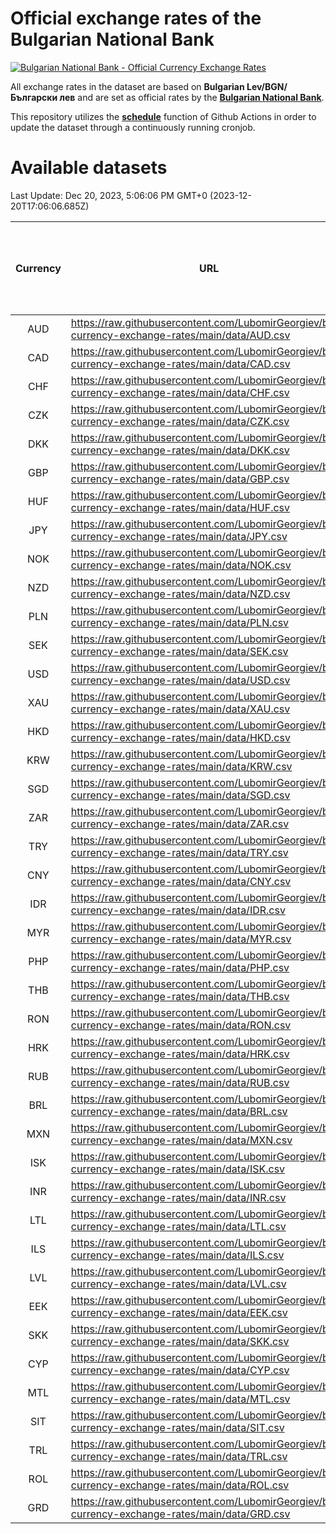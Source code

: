 # Official exchange rates of the Bulgarian National Bank

[![Bulgarian National Bank - Official Currency Exchange Rates](https://github.com/LubomirGeorgiev/bnb-currency-exchange-rates/actions/workflows/update-rates.yml/badge.svg?branch=main)](https://github.com/LubomirGeorgiev/bnb-currency-exchange-rates/actions/workflows/update-rates.yml)

All exchange rates in the dataset are based on **Bulgarian Lev/BGN/Български лев** and are set as official rates by the [**Bulgarian National Bank**](https://www.bnb.bg/Statistics/StExternalSector/StExchangeRates/StERForeignCurrencies/index.htm?toLang=_EN).

This repository utilizes the [**schedule**](https://docs.github.com/en/actions/reference/events-that-trigger-workflows) function of Github Actions in order to update the dataset through a continuously running cronjob.

# Available datasets

<!-- START LINKS (DO NOT EVER FU*ING DELETE THIS COMMENT FOR THE LOVE OF YOUR LIFE!!! IF YOU ARE CURIOS HOW IT WORKS, YOU CAN HAVE A LOOK AT ./src/updateReadme.ts) -->

Last Update: Dec 20, 2023, 5:06:06 PM GMT+0 (2023-12-20T17:06:06.685Z)

| Currency | URL                                                                                             | Number of records | Number of missing days that were filled in |
| :------: | ----------------------------------------------------------------------------------------------- | :---------------: | :----------------------------------------: |
|   AUD    | https://raw.githubusercontent.com/LubomirGeorgiev/bnb-currency-exchange-rates/main/data/AUD.csv |       8836        |                    2729                    |
|   CAD    | https://raw.githubusercontent.com/LubomirGeorgiev/bnb-currency-exchange-rates/main/data/CAD.csv |       8836        |                    2729                    |
|   CHF    | https://raw.githubusercontent.com/LubomirGeorgiev/bnb-currency-exchange-rates/main/data/CHF.csv |       8836        |                    2729                    |
|   CZK    | https://raw.githubusercontent.com/LubomirGeorgiev/bnb-currency-exchange-rates/main/data/CZK.csv |       8836        |                    2729                    |
|   DKK    | https://raw.githubusercontent.com/LubomirGeorgiev/bnb-currency-exchange-rates/main/data/DKK.csv |       8836        |                    2729                    |
|   GBP    | https://raw.githubusercontent.com/LubomirGeorgiev/bnb-currency-exchange-rates/main/data/GBP.csv |       8836        |                    2729                    |
|   HUF    | https://raw.githubusercontent.com/LubomirGeorgiev/bnb-currency-exchange-rates/main/data/HUF.csv |       8836        |                    2729                    |
|   JPY    | https://raw.githubusercontent.com/LubomirGeorgiev/bnb-currency-exchange-rates/main/data/JPY.csv |       8836        |                    2729                    |
|   NOK    | https://raw.githubusercontent.com/LubomirGeorgiev/bnb-currency-exchange-rates/main/data/NOK.csv |       8836        |                    2729                    |
|   NZD    | https://raw.githubusercontent.com/LubomirGeorgiev/bnb-currency-exchange-rates/main/data/NZD.csv |       8836        |                    2729                    |
|   PLN    | https://raw.githubusercontent.com/LubomirGeorgiev/bnb-currency-exchange-rates/main/data/PLN.csv |       8836        |                    2729                    |
|   SEK    | https://raw.githubusercontent.com/LubomirGeorgiev/bnb-currency-exchange-rates/main/data/SEK.csv |       8836        |                    2729                    |
|   USD    | https://raw.githubusercontent.com/LubomirGeorgiev/bnb-currency-exchange-rates/main/data/USD.csv |       8836        |                    2729                    |
|   XAU    | https://raw.githubusercontent.com/LubomirGeorgiev/bnb-currency-exchange-rates/main/data/XAU.csv |       8836        |                    2731                    |
|   HKD    | https://raw.githubusercontent.com/LubomirGeorgiev/bnb-currency-exchange-rates/main/data/HKD.csv |       8536        |                    2640                    |
|   KRW    | https://raw.githubusercontent.com/LubomirGeorgiev/bnb-currency-exchange-rates/main/data/KRW.csv |       8536        |                    2640                    |
|   SGD    | https://raw.githubusercontent.com/LubomirGeorgiev/bnb-currency-exchange-rates/main/data/SGD.csv |       8536        |                    2640                    |
|   ZAR    | https://raw.githubusercontent.com/LubomirGeorgiev/bnb-currency-exchange-rates/main/data/ZAR.csv |       8536        |                    2640                    |
|   TRY    | https://raw.githubusercontent.com/LubomirGeorgiev/bnb-currency-exchange-rates/main/data/TRY.csv |       7019        |                    2171                    |
|   CNY    | https://raw.githubusercontent.com/LubomirGeorgiev/bnb-currency-exchange-rates/main/data/CNY.csv |       6899        |                    2135                    |
|   IDR    | https://raw.githubusercontent.com/LubomirGeorgiev/bnb-currency-exchange-rates/main/data/IDR.csv |       6899        |                    2135                    |
|   MYR    | https://raw.githubusercontent.com/LubomirGeorgiev/bnb-currency-exchange-rates/main/data/MYR.csv |       6899        |                    2135                    |
|   PHP    | https://raw.githubusercontent.com/LubomirGeorgiev/bnb-currency-exchange-rates/main/data/PHP.csv |       6899        |                    2135                    |
|   THB    | https://raw.githubusercontent.com/LubomirGeorgiev/bnb-currency-exchange-rates/main/data/THB.csv |       6899        |                    2135                    |
|   RON    | https://raw.githubusercontent.com/LubomirGeorgiev/bnb-currency-exchange-rates/main/data/RON.csv |       6840        |                    2117                    |
|   HRK    | https://raw.githubusercontent.com/LubomirGeorgiev/bnb-currency-exchange-rates/main/data/HRK.csv |       6546        |                    2026                    |
|   RUB    | https://raw.githubusercontent.com/LubomirGeorgiev/bnb-currency-exchange-rates/main/data/RUB.csv |       6119        |                    1890                    |
|   BRL    | https://raw.githubusercontent.com/LubomirGeorgiev/bnb-currency-exchange-rates/main/data/BRL.csv |       5927        |                    1836                    |
|   MXN    | https://raw.githubusercontent.com/LubomirGeorgiev/bnb-currency-exchange-rates/main/data/MXN.csv |       5927        |                    1836                    |
|   ISK    | https://raw.githubusercontent.com/LubomirGeorgiev/bnb-currency-exchange-rates/main/data/ISK.csv |       5837        |                    1808                    |
|   INR    | https://raw.githubusercontent.com/LubomirGeorgiev/bnb-currency-exchange-rates/main/data/INR.csv |       5560        |                    1722                    |
|   LTL    | https://raw.githubusercontent.com/LubomirGeorgiev/bnb-currency-exchange-rates/main/data/LTL.csv |       5153        |                    1582                    |
|   ILS    | https://raw.githubusercontent.com/LubomirGeorgiev/bnb-currency-exchange-rates/main/data/ILS.csv |       4835        |                    1502                    |
|   LVL    | https://raw.githubusercontent.com/LubomirGeorgiev/bnb-currency-exchange-rates/main/data/LVL.csv |       4790        |                    1470                    |
|   EEK    | https://raw.githubusercontent.com/LubomirGeorgiev/bnb-currency-exchange-rates/main/data/EEK.csv |       3998        |                    1224                    |
|   SKK    | https://raw.githubusercontent.com/LubomirGeorgiev/bnb-currency-exchange-rates/main/data/SKK.csv |       2971        |                    913                     |
|   CYP    | https://raw.githubusercontent.com/LubomirGeorgiev/bnb-currency-exchange-rates/main/data/CYP.csv |       2905        |                    889                     |
|   MTL    | https://raw.githubusercontent.com/LubomirGeorgiev/bnb-currency-exchange-rates/main/data/MTL.csv |       2605        |                    800                     |
|   SIT    | https://raw.githubusercontent.com/LubomirGeorgiev/bnb-currency-exchange-rates/main/data/SIT.csv |       2541        |                    777                     |
|   TRL    | https://raw.githubusercontent.com/LubomirGeorgiev/bnb-currency-exchange-rates/main/data/TRL.csv |       1815        |                    556                     |
|   ROL    | https://raw.githubusercontent.com/LubomirGeorgiev/bnb-currency-exchange-rates/main/data/ROL.csv |       1696        |                    523                     |
|   GRD    | https://raw.githubusercontent.com/LubomirGeorgiev/bnb-currency-exchange-rates/main/data/GRD.csv |        359        |                    107                     |

<!-- END LINKS (DO NOT EVER FU*ING DELETE THIS COMMENT FOR THE LOVE OF YOUR LIFE!!! IF YOU ARE CURIOS HOW IT WORKS, YOU CAN HAVE A LOOK AT ./src/updateReadme.ts) -->
